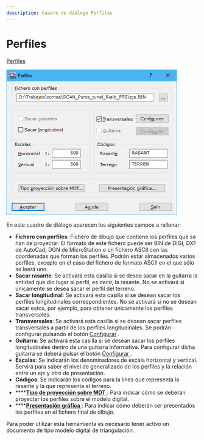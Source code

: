 ```yaml
---
description: Cuadro de diálogo Perfiles
---
```


# Perfiles

[Perfiles](../../como.../como-perfiles.md)

![Cuadro de diálogo Perfiles](<../../../.gitbook/assets/image (48).png>)

En este cuadro de diálogo aparecen los siguientes campos a rellenar:

* **Fichero con perfiles**: Fichero de dibujo que contiene los perfiles que se han de proyectar. El formato de este fichero puede ser BIN de DIGI, DXF de AutoCad, DGN de MicroStation o un fichero ASCII con las coordenadas que forman los perfiles. Podrán estar almacenados varios perfiles, excepto en el caso del fichero de formato ASCII en el que sólo se leerá uno.
* **Sacar rasante**: Se activará esta casilla si se desea sacar en la guitarra la entidad que dio lugar al perfil, es decir, la rasante. No se activará si únicamente se desea sacar el perfil del terreno.
* **Sacar longitudinal**: Se activará esta casilla si se desean sacar los perfiles longitudinales correspondientes. No se activará si no se desean sacar estos, por ejemplo, para obtener únicamente los perfiles transversales.
* **Transversales**: Se activará esta casilla si se desean sacar perfiles transversales a partir de los perfiles longitudinales. Se podrán configurar pulsando el botón [Configurar](perfiles-transversales.md) .
* **Guitarra**: Se activará esta casilla si se desean sacar los perfiles longitudinales dentro de una guitarra informativa. Para configurar dicha guitarra se deberá pulsar el botón [Configurar ](guitarra.md).
* **Escalas**: Se indicarán los denominadores de escala horizontal y vertical. Servirá para saber el nivel de generalizado de los perfiles y la relación entre un eje y otro de presentación.
* **Códigos**: Se indicarán los códigos para la línea que representa la rasante y la que representa el terreno.
* ****[**Tipo de proyección sobre MDT** ](tipo-de-proyeccion.md): Para indicar cómo se deberán proyectar los perfiles sobre el modelo digital.
* ****[**Presentación gráfica** ](presentacion-grafica.md): Para indicar cómo deberán ser presentados los perfiles en el fichero final de dibujo.

Para poder utilizar esta herramienta es necesario tener activo un documento de tipo modelo digital de triangulación.
